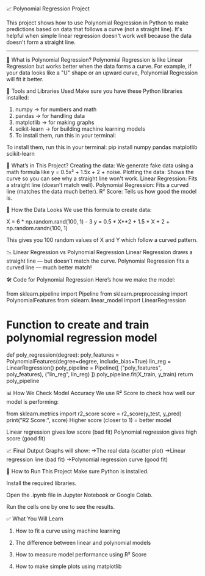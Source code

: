📈 Polynomial Regression Project

This project shows how to use Polynomial Regression in Python to make predictions based on data that follows a curve (not a straight line). It's helpful when simple linear regression doesn't work well because the data doesn't form a straight line.

---

📌 What is Polynomial Regression?
Polynomial Regression is like Linear Regression but works better when the data forms a curve.
For example, if your data looks like a "U" shape or an upward curve, Polynomial Regression will fit it better.

🧰 Tools and Libraries Used
Make sure you have these Python libraries installed:
1. numpy → for numbers and math
2. pandas → for handling data
3. matplotlib → for making graphs
4. scikit-learn → for building machine learning models
5. To install them, run this in your terminal:

To install them, run this in your terminal:
pip install numpy pandas matplotlib scikit-learn

📁 What’s in This Project?
Creating the data: We generate fake data using a math formula like y = 0.5x² + 1.5x + 2 + noise.
Plotting the data: Shows the curve so you can see why a straight line won't work.
Linear Regression: Fits a straight line (doesn’t match well).
Polynomial Regression: Fits a curved line (matches the data much better).
R² Score: Tells us how good the model is.

🧪 How the Data Looks
We use this formula to create data:

X = 6 * np.random.rand(100, 1) - 3
y = 0.5 * X**2 + 1.5 * X + 2 + np.random.randn(100, 1)

This gives you 100 random values of X and Y which follow a curved pattern.

📉 Linear Regression vs Polynomial Regression
Linear Regression draws a straight line — but doesn’t match the curve.
Polynomial Regression fits a curved line — much better match!

🛠️ Code for Polynomial Regression
Here’s how we make the model:

from sklearn.pipeline import Pipeline
from sklearn.preprocessing import PolynomialFeatures
from sklearn.linear_model import LinearRegression

# Function to create and train polynomial regression model
def poly_regression(degree):
    poly_features = PolynomialFeatures(degree=degree, include_bias=True)
    lin_reg = LinearRegression()
    poly_pipeline = Pipeline([
        ("poly_features", poly_features),
        ("lin_reg", lin_reg)
    ])
    poly_pipeline.fit(X_train, y_train)
    return poly_pipeline

📊 How We Check Model Accuracy
We use R² Score to check how well our model is performing:

from sklearn.metrics import r2_score
score = r2_score(y_test, y_pred)
print("R2 Score:", score)
Higher score (closer to 1) = better model


Linear regression gives low score (bad fit)
Polynomial regression gives high score (good fit)

📈 Final Output
Graphs will show:
->The real data (scatter plot)
->Linear regression line (bad fit)
->Polynomial regression curve (good fit)

🏁 How to Run This Project
Make sure Python is installed.

Install the required libraries.

Open the .ipynb file in Jupyter Notebook or Google Colab.

Run the cells one by one to see the results.

✅ What You Will Learn
1. How to fit a curve using machine learning

2. The difference between linear and polynomial models

3. How to measure model performance using R² Score

4. How to make simple plots using matplotlib

